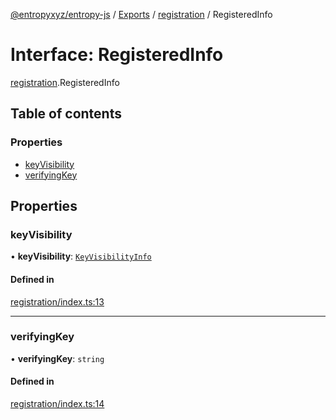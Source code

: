 [@entropyxyz/entropy-js](../README.md) / [Exports](../modules.md) / [registration](../modules/registration.md) / RegisteredInfo

# Interface: RegisteredInfo

[registration](../modules/registration.md).RegisteredInfo

## Table of contents

### Properties

- [keyVisibility](registration.RegisteredInfo.md#keyvisibility)
- [verifyingKey](registration.RegisteredInfo.md#verifyingkey)

## Properties

### keyVisibility

• **keyVisibility**: [`KeyVisibilityInfo`](../modules/registration.md#keyvisibilityinfo)

#### Defined in

[registration/index.ts:13](https://github.com/entropyxyz/entropy-js/blob/368842b/src/registration/index.ts#L13)

___

### verifyingKey

• **verifyingKey**: `string`

#### Defined in

[registration/index.ts:14](https://github.com/entropyxyz/entropy-js/blob/368842b/src/registration/index.ts#L14)
